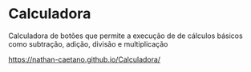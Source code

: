 # Calculadora
Calculadora de botões que permite a execução de de cálculos básicos como subtração, adição, divisão e multiplicação 

https://nathan-caetano.github.io/Calculadora/
